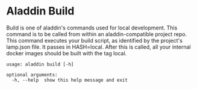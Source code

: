 # Aladdin Build
Build is one of aladdin's commands used for local development. This command is to be called from within an aladdin-compatible project repo. This command executes your build script, as identified by the project's lamp.json file. It passes in HASH=local. After this is called, all your internal docker images should be built with the tag local.
```
usage: aladdin build [-h]

optional arguments:
  -h, --help  show this help message and exit
```
